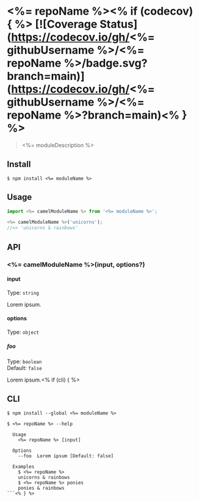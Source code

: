 # <%= repoName %><% if (codecov) { %> [![Coverage Status](https://codecov.io/gh/<%= githubUsername %>/<%= repoName %>/badge.svg?branch=main)](https://codecov.io/gh/<%= githubUsername %>/<%= repoName %>?branch=main)<% } %>

> <%= moduleDescription %>

## Install

```
$ npm install <%= moduleName %>
```

## Usage

```js
import <%= camelModuleName %> from '<%= moduleName %>';

<%= camelModuleName %>('unicorns');
//=> 'unicorns & rainbows'
```

## API

### <%= camelModuleName %>(input, options?)

#### input

Type: `string`

Lorem ipsum.

#### options

Type: `object`

##### foo

Type: `boolean`\
Default: `false`

Lorem ipsum.<% if (cli) { %>

## CLI

```
$ npm install --global <%= moduleName %>
```

```
$ <%= repoName %> --help

  Usage
    <%= repoName %> [input]

  Options
    --foo  Lorem ipsum [Default: false]

  Examples
    $ <%= repoName %>
    unicorns & rainbows
    $ <%= repoName %> ponies
    ponies & rainbows
```<% } %>
